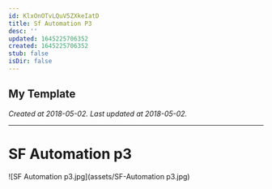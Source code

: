 ```yaml
---
id: KlxOnOTvLQuV5ZXkeIatD
title: Sf Automation P3
desc: ''
updated: 1645225706352
created: 1645225706352
stub: false
isDir: false
---
```

My Template
---

_Created at 2018-05-02._
_Last updated at 2018-05-02._




---

# SF Automation p3


![SF Automation p3.jpg](assets/SF-Automation p3.jpg)

